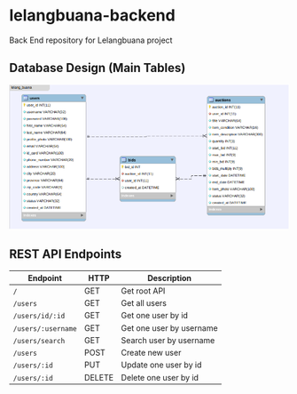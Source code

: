 # lelangbuana-backend
Back End repository for Lelangbuana project

## Database Design (Main Tables)
![Lelangbuana Database Design](./lelangbuana-database-design.png "Lelangbuana Database Design")

## REST API Endpoints

| Endpoint          | HTTP   | Description              |
| ------------------| ------ | -------------------------|
| `/`               | GET    | Get root API             |
| `/users`          | GET    | Get all users            |
| `/users/id/:id`   | GET    | Get one user by id       |
| `/users/:username`| GET    | Get one user by username |
| `/users/search`   | GET    | Search user by username  |
| `/users`          | POST   | Create new user          |
| `/users/:id`      | PUT    | Update one user by id    |
| `/users/:id`      | DELETE | Delete one user by id    |